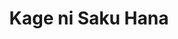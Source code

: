 --- 
title: "Kage ni Saku Hana"
publishdate: "2019-6-18T16:48:46+02:00"
src: "https://365manga.net/manga/kage-ni-saku-hana"
image: "https://data.365manga.net/images/thumbnails/16017-kage-ni-saku-hana.jpg"
description: "From Mad Hatter Scans: In the peaceful period of the early Edo period, people lived in fear of Shadow Beasts that consumed the heart of the people. Exorcists and hunters use their abilities to rid of the beasts, and when a young exorcist named Hibana, puts herself in a reckless battle against the Shadow Beasts, she is rescued by lone Hunter, Tsugumi, causing the beginning of a romantic adventure."
---